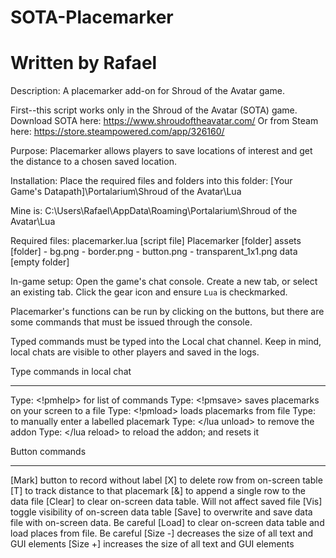 # SOTA-Placemarker
# Written by Rafael
Description: A placemarker add-on for Shroud of the Avatar game.

First--this script works only in the Shroud of the Avatar (SOTA) game.
Download SOTA here: https://www.shroudoftheavatar.com/
Or from Steam here: https://store.steampowered.com/app/326160/


Purpose: Placemarker allows players to save locations of interest and get the distance to a chosen saved location.

Installation:
Place the required files and folders into this folder:
[Your Game's Datapath]\Portalarium\Shroud of the Avatar\Lua

Mine is: C:\Users\Rafael\AppData\Roaming\Portalarium\Shroud of the Avatar\Lua

Required files:
placemarker.lua [script file]
Placemarker [folder]
    assets [folder]
        - bg.png
        - border.png
        - button.png
        - transparent_1x1.png
    data [empty folder]

In-game setup:
Open the game's chat console.
Create a new tab, or select an existing tab.
Click the gear icon and ensure `Lua` is checkmarked.

Placemarker's functions can be run by clicking on the buttons, but there are some commands that must be issued through the console.

Typed commands must be typed into the Local chat channel. Keep in mind, local chats are visible to other players and saved in the logs.

Type commands in local chat
- - -
Type: <!pmhelp> for list of commands
Type: <!pmsave> saves placemarks on your screen to a file
Type: <!pmload> loads placemarks from file
Type: <!mark some label> to manually enter a labelled placemark
Type: </lua unload> to remove the addon
Type: </lua reload> to reload the addon; and resets it
  
Button commands
- - -
[Mark] button to record without label
[X] to delete row from on-screen table
[T] to track distance to that placemark
[&] to append a single row to the data file
[Clear] to clear on-screen data table. Will not affect saved file
[Vis] toggle visibility of on-screen data table
[Save] to overwrite and save data file with on-screen data. Be careful
[Load] to clear on-screen data table and load places from file. Be careful
[Size -] decreases the size of all text and GUI elements
[Size +] increases the size of all text and GUI elements
